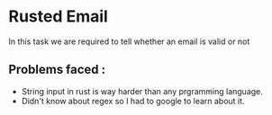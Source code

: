 # Rusted Email
In this task we are required to tell whether an email is valid or not

## Problems faced :
* String input in rust is way harder than any prgramming language.
* Didn't know about regex so I had to google to learn about it.
